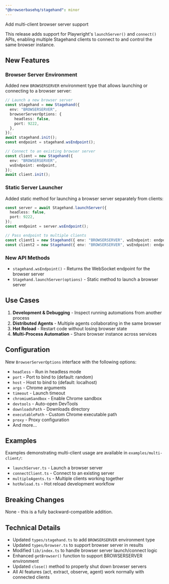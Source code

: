 ```yaml
---
"@browserbasehq/stagehand": minor
---
```


Add multi-client browser server support

This release adds support for Playwright's `launchServer()` and `connect()` APIs, enabling multiple Stagehand clients to connect to and control the same browser instance.

## New Features

### Browser Server Environment

Added new `BROWSERSERVER` environment type that allows launching or connecting to a browser server:

```typescript
// Launch a new browser server
const stagehand = new Stagehand({
  env: "BROWSERSERVER",
  browserServerOptions: {
    headless: false,
    port: 9222,
  },
});
await stagehand.init();
const endpoint = stagehand.wsEndpoint();

// Connect to an existing browser server
const client = new Stagehand({
  env: "BROWSERSERVER",
  wsEndpoint: endpoint,
});
await client.init();
```

### Static Server Launcher

Added static method for launching a browser server separately from clients:

```typescript
const server = await Stagehand.launchServer({
  headless: false,
  port: 9222,
});
const endpoint = server.wsEndpoint();

// Pass endpoint to multiple clients
const client1 = new Stagehand({ env: "BROWSERSERVER", wsEndpoint: endpoint });
const client2 = new Stagehand({ env: "BROWSERSERVER", wsEndpoint: endpoint });
```

### New API Methods

- `stagehand.wsEndpoint()` - Returns the WebSocket endpoint for the browser server
- `Stagehand.launchServer(options)` - Static method to launch a browser server

## Use Cases

1. **Development & Debugging** - Inspect running automations from another process
2. **Distributed Agents** - Multiple agents collaborating in the same browser
3. **Hot Reload** - Restart code without losing browser state
4. **Multi-Process Automation** - Share browser instance across services

## Configuration

New `BrowserServerOptions` interface with the following options:

- `headless` - Run in headless mode
- `port` - Port to bind to (default: random)
- `host` - Host to bind to (default: localhost)
- `args` - Chrome arguments
- `timeout` - Launch timeout
- `chromiumSandbox` - Enable Chrome sandbox
- `devtools` - Auto-open DevTools
- `downloadsPath` - Downloads directory
- `executablePath` - Custom Chrome executable path
- `proxy` - Proxy configuration
- And more...

## Examples

Examples demonstrating multi-client usage are available in `examples/multi-client/`:

- `launchServer.ts` - Launch a browser server
- `connectClient.ts` - Connect to an existing server
- `multipleAgents.ts` - Multiple clients working together
- `hotReload.ts` - Hot reload development workflow

## Breaking Changes

None - this is a fully backward-compatible addition.

## Technical Details

- Updated `types/stagehand.ts` to add `BROWSERSERVER` environment type
- Updated `types/browser.ts` to support browser server in results
- Modified `lib/index.ts` to handle browser server launch/connect logic
- Enhanced `getBrowser()` function to support BROWSERSERVER environment
- Updated `close()` method to properly shut down browser servers
- All AI features (act, extract, observe, agent) work normally with connected clients
